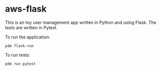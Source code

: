 # aws-flask
This is an toy user management app written in Python and using Flask. The tests are written in Pytest.

To run the application:
```
pdm flask-run
```

To run tests:
```
pdm run pytest
```